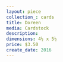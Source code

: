 ```yaml
---
layout: piece
collection_: cards
title: Doreen
media: Cardstock
description:
dimensions: 4½ x 5½
price: $3.50
create_date: 2016
---
```

